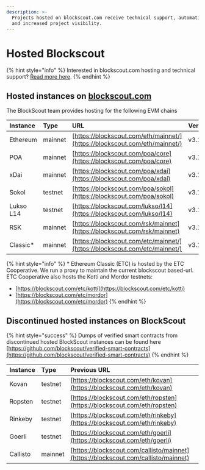 ```yaml
---
description: >-
  Projects hosted on blockscout.com receive technical support, automatic updates
  and increased project visibility.
---
```


# Hosted Blockscout

{% hint style="info" %}
Interested in blockscout.com hosting and technical support? [Read more here](../../for-projects/your-chain-on-blockscout.com.md).
{% endhint %}

## Hosted instances on [blockscout.com](http://blockscout.com)

The BlockScout team provides hosting for the following EVM chains

| Instance | Type | URL | Version |
| :--- | :--- | :--- | :--- |
| Ethereum | mainnet | [https://blockscout.com/eth/mainnet/](https://blockscout.com/eth/mainnet/) | v3.1.2 |
| POA | mainnet | [https://blockscout.com/poa/core](https://blockscout.com/poa/core) | v3.1.3 |
| xDai | mainnet | [https://blockscout.com/poa/xdai](https://blockscout.com/poa/xdai) | v3.1.3 |
| Sokol | testnet | [https://blockscout.com/poa/sokol](https://blockscout.com/poa/sokol) | v3.1.3 |
| Lukso L14 | testnet | [https://blockscout.com/lukso/l14](https://blockscout.com/lukso/l14) | v3.1.2 |
| RSK | mainnet | [https://blockscout.com/rsk/mainnet](https://blockscout.com/rsk/mainnet) | v3.1.2 |
| Classic\* | mainnet | [https://blockscout.com/etc/mainnet/](https://blockscout.com/etc/mainnet/) | v3.1.1 |

{% hint style="info" %}
\* Ethereum Classic \(ETC\) is hosted by the ETC Cooperative. We run a proxy to maintain the current blockscout based-url. ETC Cooperative also hosts the Kotti and Mordor testnets:

* [https://blockscout.com/etc/kotti](https://blockscout.com/etc/kotti)
* [https://blockscout.com/etc/mordor](https://blockscout.com/etc/mordor)
{% endhint %}

## Discontinued hosted instances on BlockScout

{% hint style="success" %}
Dumps of verified smart contracts from discontinued hosted BlockScout instances can be found here [https://github.com/blockscout/verified-smart-contracts](https://github.com/blockscout/verified-smart-contracts)
{% endhint %}

| Instance | Type | Previous URL |
| :--- | :--- | :--- |
| Kovan | testnet | [https://blockscout.com/eth/kovan](https://blockscout.com/eth/kovan) |
| Ropsten | testnet | [https://blockscout.com/eth/ropsten](https://blockscout.com/eth/ropsten) |
| Rinkeby | testnet | [https://blockscout.com/eth/rinkeby](https://blockscout.com/eth/rinkeby) |
| Goerli | testnet | [https://blockscout.com/eth/goerli](https://blockscout.com/eth/goerli) |
| Callisto | mainnet | [https://blockscout.com/callisto/mainnet](https://blockscout.com/callisto/mainnet) |

